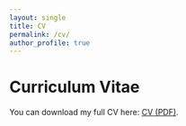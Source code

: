 ```yaml
---
layout: single
title: CV
permalink: /cv/
author_profile: true
---
```


# Curriculum Vitae

You can download my full CV here: [CV (PDF)](CV.pdf).

